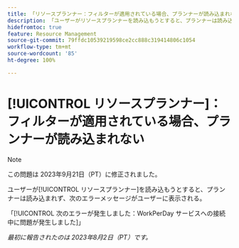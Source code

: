 ```yaml
---
title: 「リソースプランナー：フィルターが適用されている場合、プランナーが読み込まれない」
description: 「ユーザーがリソースプランナーを読み込もうとすると、プランナーは読み込まれず、エラーメッセージがユーザーに表示される。」
hidefromtoc: true
feature: Resource Management
source-git-commit: 79ffdc10539219598ce2cc888c319414806c1054
workflow-type: tm+mt
source-wordcount: '85'
ht-degree: 100%

---
```



# [!UICONTROL リソースプランナー]：フィルターが適用されている場合、プランナーが読み込まれない

>[!NOTE]
>
>この問題は 2023年9月21日（PT）に修正されました。

ユーザーが[!UICONTROL リソースプランナー]を読み込もうとすると、プランナーは読み込まれず、次のエラーメッセージがユーザーに表示される。

「[!UICONTROL 次のエラーが発生しました：WorkPerDay サービスへの接続中に問題が発生しました]」

_最初に報告されたのは 2023年8月2日（PT）です。_

